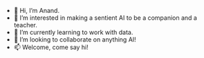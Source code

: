 
- 👋 Hi, I’m Anand.
- 👀 I’m interested in making a sentient AI to be a companion and a teacher. 
- 🌱 I’m currently learning to work with data. 
- 💞️ I’m looking to collaborate on anything AI!
- 📫 Welcome, come say hi!

<!---
QuantumMonkey/QuantumMonkey is a ✨ special ✨ repository because its `README.md` (this file) appears on your GitHub profile.
You can click the Preview link to take a look at your changes.
--->
